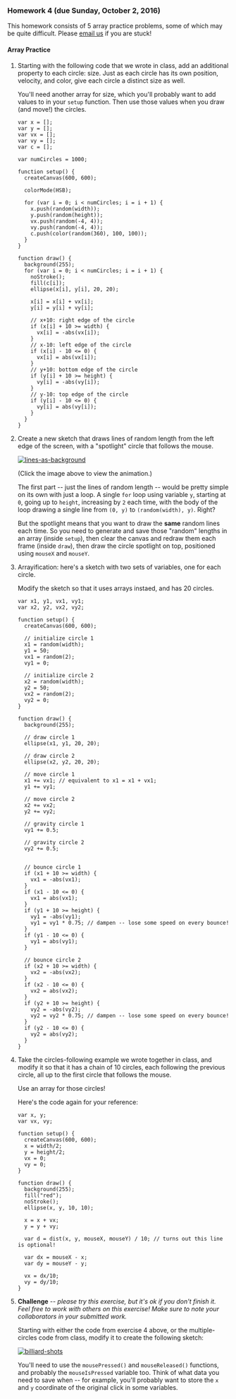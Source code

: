 ### Homework 4 (due Sunday, October 2, 2016)

This homework consists of 5 array practice problems, some of which may be quite difficult. Please [email us](mailto:jzamfirescupereira@cca.edu,mshiloh@cca.edu) if you are stuck!

#### Array Practice

1.  Starting with the following code that we wrote in class, add an additional property to each circle: size. Just as each circle has its own position, velocity, and color, give each circle a distinct size as well.

    You'll need another array for size, which you'll probably want to add values to in your `setup` function. Then use those values when you draw (and move!) the circles.
    

    ```
    var x = [];
    var y = [];
    var vx = [];
    var vy = [];
    var c = [];

    var numCircles = 1000;

    function setup() {
      createCanvas(600, 600);
    
      colorMode(HSB);
    
      for (var i = 0; i < numCircles; i = i + 1) {
        x.push(random(width));
        y.push(random(height));
        vx.push(random(-4, 4));
        vy.push(random(-4, 4));
        c.push(color(random(360), 100, 100));
      }
    }

    function draw() {
      background(255);
      for (var i = 0; i < numCircles; i = i + 1) {
        noStroke();
        fill(c[i]);
        ellipse(x[i], y[i], 20, 20);
    
        x[i] = x[i] + vx[i];
        y[i] = y[i] + vy[i];
    
        // x+10: right edge of the circle
        if (x[i] + 10 >= width) {
          vx[i] = -abs(vx[i]);
        }
        // x-10: left edge of the circle
        if (x[i] - 10 <= 0) {
          vx[i] = abs(vx[i]);
        }
        // y+10: bottom edge of the circle
        if (y[i] + 10 >= height) {
          vy[i] = -abs(vy[i]);
        }
        // y-10: top edge of the circle
        if (y[i] - 10 <= 0) {
          vy[i] = abs(vy[i]);
        }
      }
    }
    ```
2.  Create a new sketch that draws lines of random length from the left edge of the screen, with a "spotlight" circle that follows the mouse. 

    [![lines-as-background](img/hw4/lines-as-background.png)](https://youtu.be/baQu1JVHzXw)

    (Click the image above to view the animation.)

    The first part -- just the lines of random length -- would be pretty simple on its own with just a loop. A single `for` loop using variable `y`, starting at `0`, going up to `height`, increasing by `2` each time, with the body of the loop drawing a single line from `(0, y)` to `(random(width), y)`. Right?
    
    But the spotlight means that you want to draw the **same** random lines each time. So you need to generate and save those "random" lengths in an array (inside `setup`), then clear the canvas and redraw them each frame (inside `draw`), then draw the circle spotlight on top, positioned using `mouseX` and `mouseY`.
    
3.  Arrayification: here's a sketch with two sets of variables, one for each circle.

    Modify the sketch so that it uses arrays instaed, and has 20 circles.
    
    ```
    var x1, y1, vx1, vy1;
    var x2, y2, vx2, vy2;

    function setup() {
      createCanvas(600, 600);
    
      // initialize circle 1
      x1 = random(width);
      y1 = 50;
      vx1 = random(2);
      vy1 = 0;

      // initialize circle 2
      x2 = random(width);
      y2 = 50;
      vx2 = random(2);
      vy2 = 0;
    }
    
    function draw() {
      background(255);
    
      // draw circle 1
      ellipse(x1, y1, 20, 20);
    
      // draw circle 2
      ellipse(x2, y2, 20, 20);
    
      // move circle 1
      x1 += vx1; // equivalent to x1 = x1 + vx1;
      y1 += vy1;
    
      // move circle 2
      x2 += vx2;
      y2 += vy2;
    
      // gravity circle 1
      vy1 += 0.5;
    
      // gravity circle 2
      vy2 += 0.5;
    

      // bounce circle 1
      if (x1 + 10 >= width) {
        vx1 = -abs(vx1);
      }
      if (x1 - 10 <= 0) {
        vx1 = abs(vx1);
      }
      if (y1 + 10 >= height) {
        vy1 = -abs(vy1);
        vy1 = vy1 * 0.75; // dampen -- lose some speed on every bounce!
      }
      if (y1 - 10 <= 0) {
        vy1 = abs(vy1);
      }
    
      // bounce circle 2
      if (x2 + 10 >= width) {
        vx2 = -abs(vx2);
      }
      if (x2 - 10 <= 0) {
        vx2 = abs(vx2);
      }
      if (y2 + 10 >= height) {
        vy2 = -abs(vy2);
        vy2 = vy2 * 0.75; // dampen -- lose some speed on every bounce!
      }
      if (y2 - 10 <= 0) {
        vy2 = abs(vy2);
      }
    }
    ```

4.  Take the circles-following example we wrote together in class, and modify it so that it has a chain of 10 circles, each following the previous circle, all up to the first circle that follows the mouse. 

    Use an array for those circles!
    
    Here's the code again for your reference:
    
    ```
    var x, y;
    var vx, vy;

    function setup() {
      createCanvas(600, 600);
      x = width/2;
      y = height/2;
      vx = 0;
      vy = 0;
    }

    function draw() {
      background(255);
      fill("red");
      noStroke();
      ellipse(x, y, 10, 10);
    
      x = x + vx;
      y = y + vy;
    
      var d = dist(x, y, mouseX, mouseY) / 10; // turns out this line is optional! 
    
      var dx = mouseX - x;
      var dy = mouseY - y;
    
      vx = dx/10;
      vy = dy/10;
    }
    ```

5.  **Challenge** -- *please try this exercise, but it's ok if you don't finish it. Feel free to work with others on this exercise! Make sure to note your collaborators in your submitted work.*

    Starting with either the code from exercise 4 above, or the multiple-circles code from class, modify it to create the following sketch:
    
    [![billiard-shots](img/hw4/billiards.png)](https://youtu.be/PQScIqNWMAw)
    
    You'll need to use the `mousePressed()` and `mouseReleased()` functions, and probably the `mouseIsPressed` variable too. Think of what data you need to save when -- for example, you'll probably want to store the `x` and `y` coordinate of the original click in some variables.

    